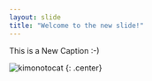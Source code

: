 ```yaml
---
layout: slide
title: "Welcome to the new slide!"
---
```


This is a New Caption :-)

![kimonotocat](https://octodex.github.com/images/kimonotocat.png)
{: .center}
